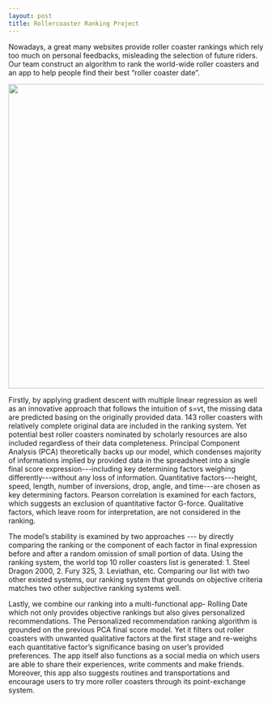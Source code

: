 ```yaml
---
layout: post
title: Rollercoaster Ranking Project
---
```

Nowadays, a great many websites provide roller coaster rankings which rely too much on personal feedbacks, misleading the selection of future riders. Our team construct an algorithm to rank the world-wide roller coasters and an app to help people find their best “roller coaster date”.

<img src="/images/coaster.png" width="600"/>

Firstly, by applying gradient descent with multiple linear regression as well as an innovative approach that follows the intuition of s=vt, the missing data are predicted basing on the originally provided data. 143 roller coasters with relatively complete original data are included in the ranking system. Yet potential best roller coasters nominated by scholarly resources are also included regardless of their data completeness. Principal Component Analysis (PCA) theoretically backs up our model, which condenses majority of informations implied by provided data in the spreadsheet into a single final score expression---including key determining factors weighing differently---without any loss of information. Quantitative factors---height, speed, length, number of inversions, drop, angle, and time---are chosen as key determining factors. Pearson correlation is examined for each factors, which suggests an exclusion of quantitative factor G-force. Qualitative factors, which leave room for interpretation, are not considered in the ranking.
    
The model’s stability is examined by two approaches --- by directly comparing the ranking or the component of each factor in final expression before and after a random omission of small portion of data. Using the ranking system, the world top 10 roller coasters list is generated: 1. Steel Dragon 2000, 2. Fury 325, 3. Leviathan, etc. Comparing our list with two other existed systems, our ranking system that grounds on objective criteria matches two other subjective ranking systems well. 
    
Lastly, we combine our ranking into a multi-functional app- Rolling Date which not only provides objective rankings but also gives personalized recommendations. The Personalized recommendation ranking algorithm is grounded on the previous PCA final score model. Yet it filters out roller coasters with unwanted qualitative factors at the first stage and re-weighs each quantitative factor’s significance basing on user’s provided preferences. The app itself also functions as a social media on which users are able to share their experiences, write comments and make friends. Moreover, this app also suggests routines and transportations and encourage users to try more roller coasters through its point-exchange system.
